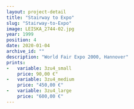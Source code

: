 ```yaml
---
layout: project-detail
title: "Stairway to Expo"
slug: "Stairway-to-Expo"
image: LEISKA_2744-02.jpg
year: 1999
position: 4
date: 2020-01-04
archive_id: ""
description: "World Fair Expo 2000, Hannover"
prints:
-   variable: 3zu4_small
    price: 90,00 €"
-   variable: 3zu4_medium
    price: "450,00 €"
-   variable: 3zu4_large
    price: "600,00 €"
---
```

